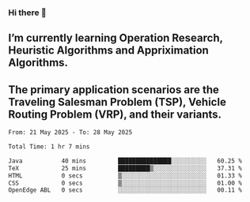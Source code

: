 ### Hi there 👋
## I’m currently learning Operation Research, Heuristic Algorithms and Appriximation Algorithms.
## The primary application scenarios are the Traveling Salesman Problem (TSP), Vehicle Routing Problem (VRP), and their variants.
<!--START_SECTION:waka-->

```txt
From: 21 May 2025 - To: 28 May 2025

Total Time: 1 hr 7 mins

Java           40 mins         ███████████████░░░░░░░░░░   60.25 %
TeX            25 mins         █████████▒░░░░░░░░░░░░░░░   37.31 %
HTML           0 secs          ▒░░░░░░░░░░░░░░░░░░░░░░░░   01.33 %
CSS            0 secs          ▒░░░░░░░░░░░░░░░░░░░░░░░░   01.00 %
OpenEdge ABL   0 secs          ░░░░░░░░░░░░░░░░░░░░░░░░░   00.11 %
```

<!--END_SECTION:waka-->
<!--
**Bookervsky/Bookervsky** is a ✨ _special_ ✨ repository because its `README.md` (this file) appears on your GitHub profile.

Here are some ideas to get you started:

- 🔭 I’m currently working on ...
- 🌱 I’m currently learning ...
- 👯 I’m looking to collaborate on ...
- 🤔 I’m looking for help with ...
- 💬 Ask me about ...
- 📫 How to reach me: ...
- 😄 Pronouns: ...
- ⚡ Fun fact: ...
-->
